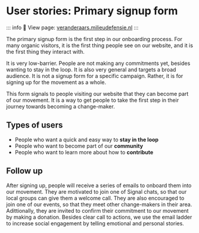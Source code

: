 # User stories: Primary signup form

::: info
🔗 View page: [veranderaars.milieudefensie.nl](https://veranderaars.milieudefensie.nl)
:::

The primary signup form is the first step in our onboarding process. For many organic visitors, it is the first thing people see on our website, and it is the first thing they interact with.

It is very low-barrier. People are not making any commitments yet, besides wanting to stay in the loop. It is also very general and targets a broad audience. It is not a signup form for a specific campaign. Rather, it is for signing up for the movement as a whole.

This form signals to people visiting our website that they can become part of our movement. It is a way to get people to take the first step in their journey towards becoming a change-maker.

## Types of users

- People who want a quick and easy way to **stay in the loop**
- People who want to become part of our **community**
- People who want to learn more about how to **contribute**

## Follow up

After signing up, people will receive a series of emails to onboard them into our movement. They are motivated to join one of Signal chats, so that our local groups can give them a welcome call. They are also encouraged to join one of our events, so that they meet other change-makers in their area. Adittionally, they are invited to confirm their commitment to our movement by making a donation. Besides clear call to actions, we use the email ladder to increase social engagement by telling emotional and personal stories.
